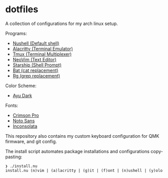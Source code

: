 # dotfiles

A collection of configurations for my arch linux setup.

Programs: 

- [Nushell (Default shell)](https://www.nushell.sh)
- [Alacritty (Terminal Emulator)](https://alacritty.org/)
- [Tmux (Terminal Multiplexer)](https://en.wikipedia.org/wiki/Tmux)
- [NeoVim (Text Editor)](https://neovim.io/)
- [Starship (Shell Prompt)](https://starship.rs/)
- [Bat (cat replacement)](https://github.com/sharkdp/bat)
- [Rg (grep replacement)](https://github.com/BurntSushi/ripgrep)

Color Scheme:

- [Ayu Dark](https://github.com/ayu-theme/ayu-vim)

Fonts: 

- [Crimson Pro](https://fonts.google.com/specimen/Crimson+Pro)
- [Noto Sans](https://fonts.google.com/noto/specimen/Noto+Sans?query=Noto+Sans)
- [Inconsolata](https://levien.com/type/myfonts/inconsolata.html)

This repository also contains my custom keyboard configuration for QMK firmware, and git config.

The install script automates package installations and configurations copy-pasting:

```
❯ ./install.nu
install.nu (n)vim | (a)lacritty | (g)it | (f)ont | (n)ushell | (y)olo
```
